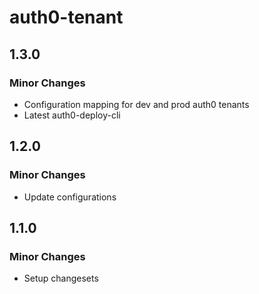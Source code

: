 # auth0-tenant

## 1.3.0

### Minor Changes

- Configuration mapping for dev and prod auth0 tenants
- Latest auth0-deploy-cli

## 1.2.0

### Minor Changes

- Update configurations

## 1.1.0

### Minor Changes

- Setup changesets
